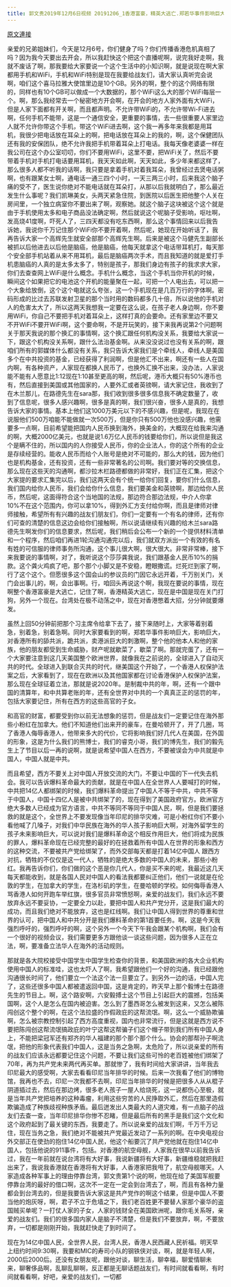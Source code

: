```yaml
---
title: 郭文贵2019年12月6日视频 20191206_1香港富豪，精英大逃亡.郑若华事件影响巨大；习近平令随时上
---
```


[原文連接](https://gnews.org/ThreadView/53479185)

亲爱的兄弟姐妹们，今天是12月6号，你们健身了吗？你们传播香港危机真相了吗？因为我今天要出去开会，所以我赶快这个把这个直播呢啊，说完我好走啊，我就不废话了啊，那我要给大家要说一个这个生活中的小知识啊，就是说现在啊大家都用手机和WiFi，手机和WiFi特别是现在我要给战友们，请大家认真听完会说啊，咱们这个喜马拉雅大使馆里边是10个GB。另外的啊，整个的这个网络有限的，同样也有10个GB可以做成一个大数据的，那个WiFi这么大的那个WiFi每层一个。啊，那么我经常去一个秘密地方开会啊，在开会的地方人家外面有大WiFi，但是人家下面都有开关啊，而且都声明。不允许带WiFi的，不允许带Wi-Fi进去啊，任何手机不能带，这是一个通信安全，更重要的事情，去一些很重要人家里边人就不允许你带这个手机，带这个WiFi进去啊，这个我一再多年来我都是用耳机，我很少把电话放在耳朵上的啊，把电话放在耳朵上的我的，啊，这个保健团队还有我的安保团队，绝不允许我把手机带着耳朵上打电话。我每天像老婆婆一样在我公司在这个办公室叨叨，你们不要用WiFi，这里不要，把WiFi关了，然后不要带着手机对手机打电话要用耳机，我天天如此啊，天天如此，多少年来都这样了，那么很多人都不听我的话啊，我只要是拿着手机对着我耳朵，我曾经过去煲电话粥啊，也有跟某女士啊，通电话一通三四个小时，一天三两三小时，后来我这个脑子痛的受不了，医生说你绝对不能电话就在耳朵打，从那以后我就明白了，那么最近发生什么事呢？我们凯琳美女，头两天紧急住院，到医院以后医生把他整个人关在房间里，一个独立病室你不要出来了啊，观察她。就这个脑子这块被这个这个就是由于手机使用太多和电子商品没法确定啊，然后就说这个呢脑子受影响，呕吐啊，发高烧41度啊，吓死人了，三四天都没有吃东西啊，那么这个事情回来以后我告诉她，我说你千万记住那个WiFi你不要开着啊，然后呢，她现在开始听话了，我再告诉大家一个高辉先生就安全部那个高辉先生啊。后来是被这个马健先生副部长被抓以后他进去以后他是脑癌，他是脑癌，他每天就拿这个电话带耳机打，每天那个安全部手机站着从来不用耳机，最后是脑癌两次手术，而且我知道的就是爱打手机患脑癌的人真的是太多太多了，特别是孩子，那我们身边有孩子的我求求大家，你们去查查网上WiFi是什么概念。手机什么概念，当这个手机当你开机的时候，瞬间这个如果把它的电池这个开机的能量聚在一起，可把一个人电出去，可以把一个大象给放倒，这个这个电就这么夸张，这一个手机现在是几百万行的字体啊。密码形成的比过去苏联发射卫星的那个当时用的数码都多几十倍，所以说他的手机对人的危害太大了，所以这两天我想我一定要在这么说，在孩子老人身边啊，你不要用WiFi，你自己不要把手机对着耳朵上，这样打真的会要命。还有家里边不要又不开WiFi不要开WiFi啊，这个要命啊，不是开玩笑的，接下来我再说第2个问题啊关于那天我说的那个换汇的事情啊，这个换汇跟任何机构没关系，我要给大家说一下，跟这个机构没关系啊，跟什么法治基金啊。从来没没说过也没有关系的啊，跟咱们所有的郭媒体什么都没有关系，我只告诉大家我们是个牵线人，牵线人是美国多个在中共投资的基金，已经获得了利润啊，但是他汇不出来，啊还有一些人在国内啊，有各种资产，人家现在都换人民币了，也换外汇换不出来，没办法，人家说能不能有人愿意比1:12现在1:10甚至更高的啊，然后呢，港币大概只有50%港币也有，然后直接到美国或其他国家的，人要外汇或者英镑啊，请大家记住，我收到了在木兰那儿，在路德先生在sara那，我们收到很多很多信息我不确定数量了，收到了信息呢，很多人感兴趣啊，很多是真的啊，我们很兴奋，很多人是真的，我想告诉大家的事情。基本上他们这1000万美元以下的不感兴趣，但是呢，我现在在说服他们500万咱能不能做就一次500万，但是你只有500万他也没感兴趣，他需要多一点啊，目前希望能把国内人民币换到海外，换美金的，大概现在给我来沟通的啊，大概2000亿美元，也就是说1.6万亿人民币的钱要给你们，所以说但是我这个是瞒不住的，所以国内的人你接受人民币，你的企业法人，你的这个所有的企业是存续经营的。能收人民币而给个人账号是绝对不可能的，那么大的钱，因为他们也是机构基金，还有投资，还有一些非常著名的公司啊。我们要对等的交换信息，那么现在这些天的沟通啊，都沙拉木栏路德都做的非常好，我们正在汇集，把这个大家提的要求汇集完以后，我们这两天会有个统一给你们回复，要你们什么信息，我们国内给你人民币，我们会给你什么信息，我们要美金和英镑啊，那边给你人民币，然后呢，这面得符合这个当地国的法规，那边符合那边法规，中介人你拿10%不在这个范围内，你可以拿10%，得到外汇方支付给你啊，而且是律师对律师接触，希望所有有兴趣的战友们朋友们，你们一定要有一个有名的律师，还有你们可查的清楚的信息这边会给你们接触啊，所以说请继续有兴趣的给木兰sara路德先生啊发你们的信息要求，然后呢，我们稍后会公布一个新的一个提供材料清单和一个程序，然后咱们再进1轮沟通沟通完以后，我们就双方派出一个有效的有名有姓的可信服的律师事务所沟通，这个事儿很大啊，很大很大。非常非常棒，接下来我要说的事情啊，对了，我听说这个莎莎龚我说，我们跟基金人民币10%的捐款。这个龚火鸡疯了吧，那个那个小脚又是不安稳，瞪眼撒谎。烂死烂到家了啊，行了这个这个。但愿很多这个国会山的参议员的门因它永远开着，千万别关门，关门会出事儿的，啊，会出事啊。行，咱回头再说这个啊，我现在要说的事情，现在啊整个香港富豪是大逃亡，记住了啊，香港精英大逃亡，现在是中国是现在关门打狗，另外一个现在。台湾处在极不动荡之中，现在对香港憋着大招，分分钟就要爆发。

  虽然上回50分钟前把那个习主席令给拿下去了，接下来随时上，大家等着别着急，别着急，别着急啊。同时大家要看到的啊，郑若华事件影响巨大，影响巨大，对香港所有的舔共派，跪共派，卖港派巨大的刺激啊，整个他的他本人和他的家族，他的朋友都受到生命威胁，财产呢就歇菜了，歇菜了啊。那就完蛋了，还有一个大家要注意到这几天美国整个欧洲世界，就像我在之前说的，全球进入了自动灭共的时代。全球进入到联合灭共的时代，继美国这个开始了，一个香港人权保护法案之后，大家看到了，现在在欧洲以及其他国家都在讨论香港保护人权保护法案，那么现在全球征着立法，那就是说2020年。是制裁中共的年，啊，还有一个跟中国的清算年，和中共算老账的年，还有全世界对中共的一个真真正正的惩罚的年，包括大家要记住，所有在西方的这些高官的子女。

  和高官的财富，都要受到你以前无法想象的惩罚，但是战友们一定要记住在海外那些小粉红在加拿大。他们不知道他们出来开的豪车，在曼哈顿开了，开了几圈，骂了香港人侮辱香港人，他带来多大的代价，它将影响我们好几代人在美国，在外国的形象，这是为什么我们的熊博士，我们的睿克小哥，我们的博先生，我们的毅先生上了节目以后一再的说啊，就是说希望中国人在西方，不要被误会为中共就是中国人，中国人就是中共。

  而且希望，西方不要关上对中国人开放交流的大门，不要让中国的下一代失去机会。我可以告诉爆料革命最大的贡献，就是在中国人在全世界人人要喊打的时候，中共把14亿人都绑架的时候，我们爆料革命提出了中国人不等于中共，中共不等于中国人，中国十四亿人是被中共绑架了的，现在得到了美国政府官方。欧洲官方绝大多数人已经成为官方语言，中共不等同不等同于中国人民，啊，但是我们要拯救的就是这个，全世界上不要发现像当年印尼的排华灾难，可是小粉红你们不要小看他喊了几嗓子，对我们中华民族在海外的华人孩子影响巨大啊，对海外留学生的孩子未来影响巨大，可以说对我们是爆料革命这个相反作用巨大，他们将成为民族的罪人，爆料革命现在已经完整的最好的在拯救着所有中国人在世界的形象和西方的这种交流，不要被共产党给绑架了，而外交部每天都是打着14亿中国人 跟西方对抗，牺牲的不仅仅是这一代人，牺牲的是绝大多数的中国人的未来，那些小粉红。我再告诉你们，你们做的这个恶是你几代人，你是买不来的呢，我最近这几天每天都能收到，就是各国人民对中国人的看法我都要纠正他们，他们一说就是在伦敦的学生，在加拿大的学生，在洛杉矶的学生，在曼哈顿的学校。如何侮辱香港人骂香港人如何开跑车举红旗，很多官员非常愤怒啊，亲爱的战友们，我们永远不要放弃永远不要妥协，一定要全力以赴，要把中国人和共产党分开，这是我们最大的成功，而且我们绝对不能放弃，这也是红线啊。我们让中国人得到世界的尊重和世界的认可，把中国人和中共分开是我们爆料革命的第1首要任务。啊，这是今天我强烈呼吁的，强烈呼吁的啊，这个另外一个今天下午我会跟某个机构啊，我们会有一个很好的视频会议，我们需要更多方跟他谈一谈这些问题，因为很多人正在立法，啊，要准备立法华人在海外的活动规则。

  那就是各大院校接受中国学生中国学生检查你的背景，和美国欧洲的各大企业机构使用中国人的标准哇，这也太吓人了啊，我希望跟他们一个好的沟通，我已经跟他沟通很长时间了，他们要立一个法这个法一旦要立了。到另外一边的话，中国人完了，这些还很多中国人都被遣返回中国，这是肯定的，昨天早上那个毅博士在路德先生的节目上。啊，这个路安啊，六安毅搏士这个节目上引起巨大的震撼，包括美国啊，这个人是怎么在国内被迫害。怎么到了墨西哥怎么被发到这来，又怎么被陈闯创这个整个的啊，在这个法拉盛的作假政庇的这帮流氓。啊，这么一个威胁欺骗啊，怎么被宗教控制引起了西方高度重视，国内也非常流行，但是这就是西方说不要把陈闯创这帮流氓搞政庇的叶宁这帮这帮骗子们这个帽子带到我们所有中国人身上，不能把梁冠军还有郑齐的华人福建的那个那个那个什么。协会的那帮孙子啊流氓，把他的形象代表我们中国人，这是当务之急啊，太危险了，所以说亲爱的所有的战友们应该永远都要记住这个问题，不要让我们这些可怜的老百姓被他们绑架了70年，再为共产党未来两代再买单。那就惨了，我有时间给大家讲讲，当年我去印尼最大的感受啊，大家去看看印尼当年排华的时候。后来一次我看了他们的博物馆，我再也不去，印尼一次我都不去啊，印尼当年排华的时候是把很多人从从棍子阴道插过去，然后在那边烤，很多老人孩子一屋人给烧死，这一说都伤心至极，就是当年共产党把培养的这种毒瘤，利用这些穷苦的人民挣取外汇，然后在那里造假欺骗造成了种族歧视种族矛盾。最后迸发出人类最大的人道灾难，有一点脑子的战友们去查一查，当年印尼排华你惨不忍睹，但是最后所有的黑手是我们这个文化和这个政府起到了最关键的东西，我要走了。所以说亲爱的战友们啊，千万千万记住，现在当务之急，我们绝对不能被共产党最近发动了一系列的啊。在中央电视台外交部正在使劲的抱住14亿中国人民，他这个船要沉了共产党他就在抱住14亿中国人，包括他说的911事件，包括。对香港的航空母舰，人家我在很早以前我告诉过，我在一年前就在说台湾将有大好事，我说新疆将有大好事，新疆维稳就把我赶出来了，我说我香港就在香港将有大好事，人香港家把我甩了，航空母舰哪天。人家造成各种军事上的理由停靠台湾，郭文贵第1个说的啊，他现在给了美国军舰要停靠台湾的最好的借口啊，这次不一定在一定会到台湾去了，啊，而且有各种力量都会到台湾去的，但是我要告诉大家这是共产党作的啊这个结果，但是中国人不要当他的炮灰呀，啊，君子不立于危墙之下，我们老百姓更不要替人家那个豪华的盗国贼买单呢？一打仗人家的子女，人家的钱财全在美国欧洲呢，跟你毛关系呀，亲爱的战友们。我们的很多国内家人是脑子不清楚，但是我们不要放弃，啊，不要放弃，一切都是刚刚开始，我就赶快走了到时间了。

  现在为14亿中国人民，全世界人民，台湾人民，香港人民西藏人民祈福。明天早上纽约时间9:30啊，我要和MIC的寿司小队的钢铁侠对谈，啊，就是年轻人啊，2000后2000后。还没有女朋友呢，跟他对谈，聊生活，聊幸福，聊爱情聊未来，聊奢侈品啊，乱聊乱聊啊，反正都是无聊话题战友们，有时间就看看啊，有时间就看看啊，好吧，亲爱的战友们，一切都
